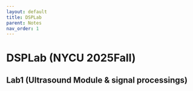 ```yaml
---
layout: default
title: DSPLab 
parent: Notes
nav_order: 1 
---
```



# DSPLab (NYCU 2025Fall)

## Lab1 (Ultrasound Module & signal processings)